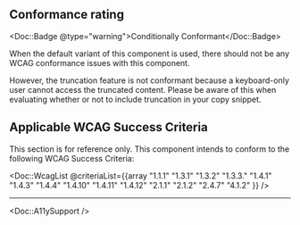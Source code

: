 ## Conformance rating

<Doc::Badge @type="warning">Conditionally Conformant</Doc::Badge>

When the default variant of this component is used, there should not be any WCAG conformance issues with this component.

However, the truncation feature is not conformant because a keyboard-only user cannot access the truncated content. Please be aware of this when evaluating whether or not to include truncation in your copy snippet.

## Applicable WCAG Success Criteria

This section is for reference only. This component intends to conform to the following WCAG Success Criteria:

<Doc::WcagList @criteriaList={{array "1.1.1" "1.3.1" "1.3.2" "1.3.3." "1.4.1" "1.4.3" "1.4.4" "1.4.10" "1.4.11" "1.4.12" "2.1.1" "2.1.2" "2.4.7" "4.1.2" }} />

---

<Doc::A11ySupport />
